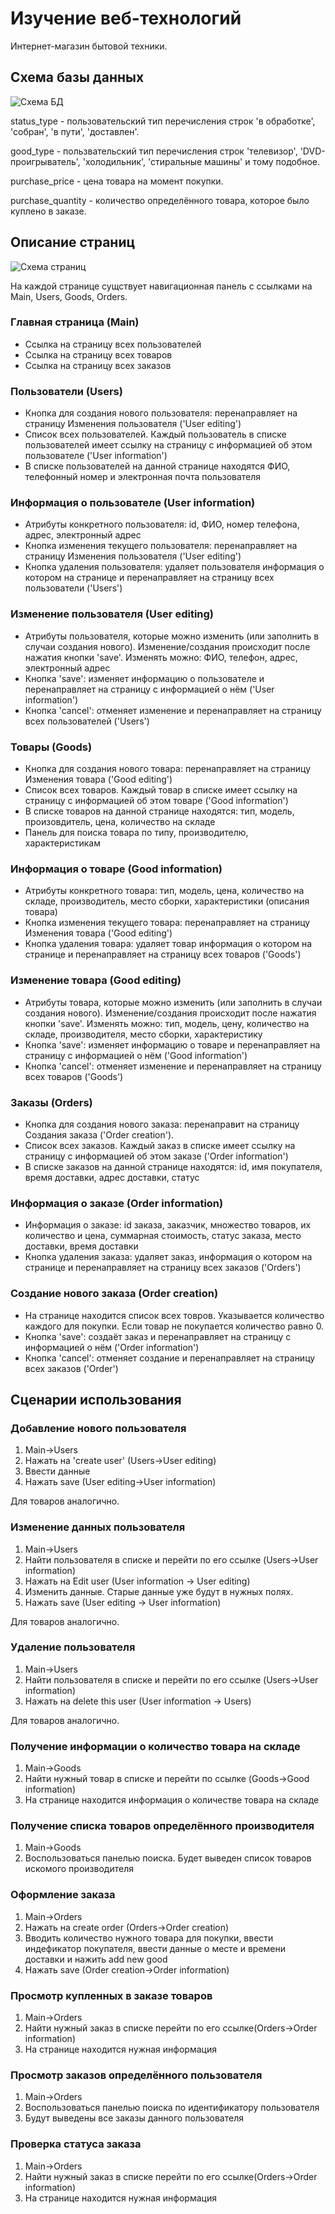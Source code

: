 # Изучение веб-технологий
Интернет-магазин бытовой техники.

## Схема базы данных

![Схема БД](docs/db.png)

status_type - пользовательский тип перечисления строк 'в обработке', 'собран', 'в пути', 'доставлен'.

good_type   - пользвательский тип перечисления строк 'телевизор', 'DVD-проигрыватель', 'холодильник', 'стиральные машины' и тому подобное.

purchase_price - цена товара на момент покупки. 

purchase_quantity - количество определённого товара, которое было куплено в заказе. 


## Описание страниц

![Схема страниц](docs/pages.png)

На каждой странице сущствует навигационная панель с ссылками на Main, Users, Goods, Orders.


### Главная страница (Main)

* Ссылка на страницу всех пользователей
* Ссылка на страницу всех товаров
* Ссылка на страницу всех заказов

### Пользователи (Users)

* Кнопка для создания нового пользователя: перенаправляет на страницу Изменения пользователя ('User editing')
* Список всех пользователей. Каждый пользователь в списке пользователей имеет ссылку на страницу с 
информацией об этом пользователе ('User information')
* В списке пользователей на данной странице находятся ФИО, телефонный номер и электронная почта пользователя

### Информация о пользователе (User information)

* Атрибуты конкретного пользователя: id, ФИО, номер телефона, адрес, электронный адрес
* Кнопка изменения текущего пользователя: перенаправляет на страницу Изменения пользователя ('User editing')
* Кнопка удаления пользователя: удаляет пользователя информация о котором на странице и перенаправляет на страницу всех пользователи ('Users')

### Изменение пользователя (User editing)

* Атрибуты пользователя, которые можно изменить (или заполнить в случаи создания нового). Изменение/создания
происходит после нажатия кнопки 'save'. Изменять можно: ФИО, телефон, адрес, электронный адрес
* Кнопка 'save': изменяет информацию о пользователе и перенаправляет на страницу с информацией о нём ('User information')
* Кнопка 'cancel': отменяет изменение и перенаправляет на страницу всех пользователей ('Users')

### Товары (Goods)

* Кнопка для создания нового товара: перенаправляет на страницу Изменения товара ('Good editing')
* Список всех товаров. Каждый товар в списке имеет ссылку на страницу с 
информацией об этом товаре ('Good information')
* В списке товаров на данной странице находятся: тип, модель, произовдитель, цена, количество на складе
* Панель для поиска товара по типу, производителю, характеристикам

### Информация о товаре (Good information)

* Атрибуты конкретного товара: тип, модель, цена, количество на складе, производитель, место сборки, характеристики (описания товара)
* Кнопка изменения текущего товара: перенаправляет на страницу Изменения товара ('Good editing')
* Кнопка удаления товара: удаляет товар информация о котором на странице и перенаправляет на страницу всех товаров ('Goods')

### Изменение товара (Good editing)

* Атрибуты товара, которые можно изменить (или заполнить в случаи создания нового). Изменение/создания
происходит после нажатия кнопки 'save'. Изменять можно: тип, модель, цену, количество на складе, производителя, место сборки, характеристику
* Кнопка 'save': изменяет информацию о товаре и перенаправляет на страницу с информацией о нём ('Good information')
* Кнопка 'cancel': отменяет изменение и перенаправляет на страницу всех товаров ('Goods')

### Заказы (Orders)

* Кнопка для создания нового заказа: перенаправит на страницу Создания заказа ('Order creation').
* Список всех заказов. Каждый заказ в списке имеет ссылку на страницу с 
информацией об этом заказе ('Order information')
* В списке заказов на данной странице находятся: id, имя покупателя, время доставки, адрес доставки, статус

### Информация о заказе (Order information)

* Информация о заказе: id заказа, заказчик, множество товаров, их количество и цена, суммарная стоимость, 
статус заказа, место доставки, время доставки
* Кнопка удаления заказа: удаляет заказ, информация о котором на странице и перенаправляет на страницу всех заказов ('Orders')

### Создание нового заказа (Order creation)
* На странице находится список всех товров. Указывается количество каждого для покупки. Если товар не покупается количество равно 0.
* Кнопка 'save': создаёт заказ и перенаправляет на страницу с информацией о нём ('Order information')
* Кнопка 'cancel': отменяет создание и перенаправляет на страницу всех заказов ('Order')

## Сценарии использования

### Добавление нового пользователя
1. Main->Users
2. Нажать на 'create user' (Users->User editing)
3. Ввести данные
4. Нажать save (User editing->User information)

Для товаров аналогично.
### Изменение данных пользователя
1. Main->Users
2. Найти пользователя в списке и перейти по его ссылке (Users->User information)
3. Нажать на Edit user (User information -> User editing)
4. Изменить данные. Старые данные уже будут в нужных полях.
5. Нажать save (User editing -> User information)

Для товаров аналогично.
### Удаление пользователя
1. Main->Users
2. Найти пользователя в списке и перейти по его ссылке (Users->User information)
3. Нажать на delete this user (User information -> Users)

Для товаров аналогично.
### Получение информации о количество товара на складе
1. Main->Goods
2. Найти нужный товар в списке и перейти по ссылке (Goods->Good information)
3. На странице находится информация о количестве товара на складе
### Получение списка товаров определённого производителя 
1. Main->Goods
2. Воспользоваться панелью поиска. Будет выведен список товаров искомого производителя
### Оформление заказа
1. Main->Orders
2. Нажать на create order (Orders->Order creation)
3. Вводить количество нужного товара для покупки, ввести индефикатор покупателя, ввести данные о месте и времени доставки и нажить add new good
4. Нажать save (Order creation->Order information)
### Просмотр купленных в заказе товаров
1. Main->Orders
2. Найти нужный заказ в списке перейти по его ссылке(Orders->Order information)
3. На странице находится нужная информация
### Просмотр заказов определённого пользователя
1. Main->Orders
2. Воспользоваться панелью поиска по идентификатору пользователя
3. Будут выведены все заказы данного пользователя
### Проверка статуса заказа
1. Main->Orders
2. Найти нужный заказ в списке перейти по его ссылке(Orders->Order information)
3. На странице находится нужная информация

